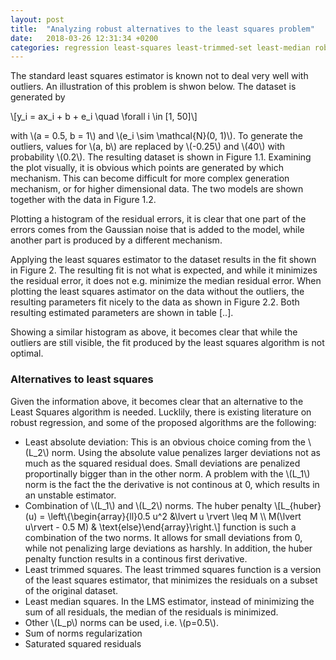 ```yaml
---
layout: post
title:  "Analyzing robust alternatives to the least squares problem"
date:   2018-03-26 12:31:34 +0200
categories: regression least-squares least-trimmed-set least-median robust
---
```


The standard least squares estimator is known not to deal very well with outliers. An illustration of this problem is shwon below. The dataset is generated by 

\\[y\_i = ax\_i + b + e\_i \quad \forall i \in [1, 50]\\]

with \\(a = 0.5, b = 1\\) and \\(e\_i \sim \mathcal{N}(0, 1)\\). To generate the outliers, values for \\(a, b\\) are replaced by \\(-0.25\\) and \\(40\\) with probability \\(0.2\\). The resulting dataset is shown in Figure 1.1. Examining the plot visually, it is obvious which points are generated by which mechanism. This can become difficult for more complex generation mechanism, or for higher dimensional data. The two models are shown together with the data in Figure 1.2.

Plotting a histogram of the residual errors, it is clear that one part of the errors comes from the Gaussian noise that is added to the model, while another part is produced by a different mechanism.

Applying the least squares estimator to the dataset results in the fit shown in Figure 2. The resulting fit is not what is expected, and while it minimizes the residual error, it does not e.g. minimize the median residual error. When plotting the least squares astimator on the data without the outliers, the resulting parameters fit nicely to the data as shown in Figure 2.2. Both resulting estimated parameters are shown in table [..].

Showing a similar histogram as above, it becomes clear that while the outliers are still visible, the fit produced by the least squares algorithm is not optimal.

### Alternatives to least squares
Given the information above, it becomes clear that an alternative to the Least Squares algorithm is needed. Lucklily, there is existing literature on robust regression, and some of the proposed algorithms are the following:

* Least absolute deviation: This is an obvious choice coming from the \\(L\_2\\) norm. Using the absolute value penalizes larger deviations not as much as the squared residual does. Small deviations are penalized proportinally bigger than in the other norm. A problem with the \\(L\_1\\) norm is the fact the the derivative is not continous at 0, which results in an unstable estimator.
* Combination of \\(L\_1\\) and \\(L\_2\\) norms. The huber penalty \\[L\_{huber}(u) = \left\\{\begin{array}{ll}0.5 u^2 &\lvert u \rvert \leq M \\\\ M(\lvert u\rvert - 0.5 M) & \text{else}\end{array}\right.\\] function is such a combination of the two norms. It allows for small deviations from 0, while not penalizing large deviations as harshly. In addition, the huber penalty function results in a continous first derivative.
* Least trimmed squares. The least trimmed squares function is a version of the least squares estimator, that minimizes the residuals on a subset of the original dataset.
* Least median squares. In the LMS estimator, instead of minimizing the sum of all residuals, the median of the residuals is minimized.
* Other \\(L\_p\\) norms can be used, i.e. \\(p=0.5\\).
* Sum of norms regularization
* Saturated squared residuals
